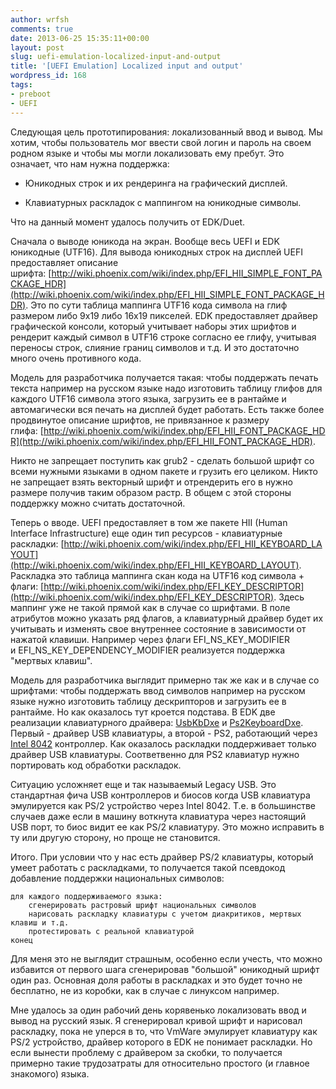 ```yaml
---
author: wrfsh
comments: true
date: 2013-06-25 15:35:11+00:00
layout: post
slug: uefi-emulation-localized-input-and-output
title: '[UEFI Emulation] Localized input and output'
wordpress_id: 168
tags:
- preboot
- UEFI
---
```


Следующая цель прототипирования: локализованный ввод и вывод. Мы хотим, чтобы пользователь мог ввести свой логин и пароль на своем родном языке и чтобы мы могли локализовать ему пребут. Это означает, что нам нужна поддержка:



	
  * Юникодных строк и их рендеринга на графический дисплей.

	
  * Клавиатурных раскладок с маппингом на юникодные символы.


Что на данный момент удалось получить от EDK/Duet.

Сначала о выводе юникода на экран. Вообще весь UEFI и EDK юникодные (UTF16). Для вывода юникодных строк на дисплей UEFI предоставляет описание шрифта: [http://wiki.phoenix.com/wiki/index.php/EFI_HII_SIMPLE_FONT_PACKAGE_HDR](http://wiki.phoenix.com/wiki/index.php/EFI_HII_SIMPLE_FONT_PACKAGE_HDR). Это по сути таблица маппинга UTF16 кода символа на глиф размером либо 9x19 либо 16x19 пикселей. EDK предоставляет драйвер графической консоли, который учитывает наборы этих шрифтов и рендерит каждый символ в UTF16 строке согласно ее глифу, учитывая переносы строк, слияние границ символов и т.д. И это достаточно много очень противного кода.

Модель для разработчика получается такая: чтобы поддержать печать текста например на русском языке надо изготовить таблицу глифов для каждого UTF16 символа этого языка, загрузить ее в рантайме и автомагически вся печать на дисплей будет работать. Есть также более продвинутое описание шрифтов, не привязанное к размеру глифа: [http://wiki.phoenix.com/wiki/index.php/EFI_HII_FONT_PACKAGE_HDR](http://wiki.phoenix.com/wiki/index.php/EFI_HII_FONT_PACKAGE_HDR).

Никто не запрещает поступить как grub2 - сделать большой шрифт со всеми нужными языками в одном пакете и грузить его целиком. Никто не запрещает взять векторный шрифт и отрендерить его в нужно размере получив таким образом растр. В общем с этой стороны поддержку можно считать достаточной.

Теперь о вводе. UEFI предоставляет в том же пакете HII (Human Interface Infrastructure) еще один тип ресурсов - клавиатурные раскладки: [http://wiki.phoenix.com/wiki/index.php/EFI_HII_KEYBOARD_LAYOUT](http://wiki.phoenix.com/wiki/index.php/EFI_HII_KEYBOARD_LAYOUT). Раскладка это таблица маппинга скан кода на UTF16 код символа + флаги: [http://wiki.phoenix.com/wiki/index.php/EFI_KEY_DESCRIPTOR](http://wiki.phoenix.com/wiki/index.php/EFI_KEY_DESCRIPTOR). Здесь маппинг уже не такой прямой как в случае со шрифтами. В поле атрибутов можно указать ряд флагов, а клавиатурный драйвер будет их учитывать и изменять свое внутреннее состояние в зависимости от нажатой клавиши. Например через флаги EFI_NS_KEY_MODIFIER и EFI_NS_KEY_DEPENDENCY_MODIFIER реализуется поддержка "мертвых клавиш".

Модель для разработчика выглядит примерно так же как и в случае со шрифтами: чтобы поддержать ввод символов например на русском языке нужно изготовить таблицу дескрипторов и загрузить ее в рантайме. Но как оказалось тут кроется подстава. В EDK две реализации клавиатурного драйвера: [UsbKbDxe](http://sourceforge.net/p/tianocore/edk2/ci/master/tree/MdeModulePkg/Bus/Usb/UsbKbDxe) и [Ps2KeyboardDxe](http://sourceforge.net/p/tianocore/edk2/ci/master/tree/IntelFrameworkModulePkg/Bus/Isa/Ps2KeyboardDxe). Первый - драйвер USB клавиатуры, а второй - PS2, работающий через [Intel 8042](http://en.wikipedia.org/wiki/Intel_MCS-48) контроллер. Как оказалось раскладки поддерживает только драйвер USB клавиатуры. Соответвенно для PS2 клавиатур нужно портировать код обработки раскладок.

Ситуацию усложняет еще и так называемый Lеgacy USB. Это стандартная фича USB контроллеров и биосов когда USB клавиатура эмулируется как PS/2 устройство через Intel 8042. Т.е. в большинстве случаев даже если в машину воткнута клавиатура через настоящий USB порт, то биос видит ее как PS/2 клавиатуру. Это можно исправить в ту или другую сторону, но проще не становится.

Итого. При условии что у нас есть драйвер PS/2 клавиатуры, который умеет работать с раскладками, то получается такой псевдокод добавление поддержки национальных символов:

    
    для каждого поддерживаемого языка:
        сгенерировать растровый шрифт национальных символов
        нарисовать раскладку клавиатуры с учетом диакритиков, мертвых клавиш и т.д.
        протестировать с реальной клавиатурой
    конец


Для меня это не выглядит страшным, особенно если учесть, что можно избавится от первого шага сгенерировав "большой" юникодный шрифт один раз. Основная доля работы в раскладках и это будет точно не бесплатно, не из коробки, как в случае с линуксом например.

Мне удалось за один рабочий день корявенько локализовать ввод и вывод на русский язык. Я сгенерировал кривой шрифт и нарисовал раскладку, пока не уперся в то, что VmWare эмулирует клавиатуру как PS/2 устройство, драйвер которого в EDK не понимает раскладки. Но если вынести проблему с драйвером за скобки, то получается примерно такие трудозатраты для относительно простого (и главное знакомого) языка.
